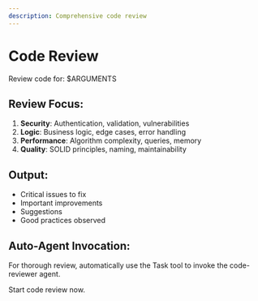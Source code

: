 ```yaml
---
description: Comprehensive code review
---
```


# Code Review

Review code for: $ARGUMENTS

## Review Focus:

1. **Security**: Authentication, validation, vulnerabilities
2. **Logic**: Business logic, edge cases, error handling
3. **Performance**: Algorithm complexity, queries, memory
4. **Quality**: SOLID principles, naming, maintainability

## Output:
- Critical issues to fix
- Important improvements
- Suggestions
- Good practices observed

## Auto-Agent Invocation:
For thorough review, automatically use the Task tool to invoke the code-reviewer agent.

Start code review now.